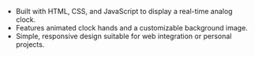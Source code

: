 - Built with HTML, CSS, and JavaScript to display a real-time analog clock.
- Features animated clock hands and a customizable background image.
- Simple, responsive design suitable for web integration or personal projects.
